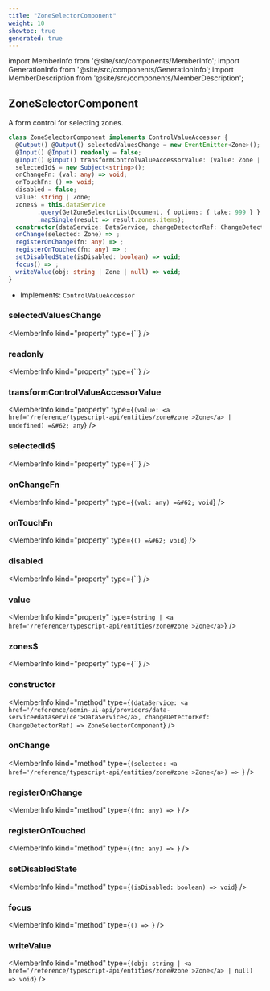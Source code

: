 ```yaml
---
title: "ZoneSelectorComponent"
weight: 10
showtoc: true
generated: true
---
```

<!-- This file was generated from the Vendure source. Do not modify. Instead, re-run the "docs:build" script -->
import MemberInfo from '@site/src/components/MemberInfo';
import GenerationInfo from '@site/src/components/GenerationInfo';
import MemberDescription from '@site/src/components/MemberDescription';


## ZoneSelectorComponent

<GenerationInfo sourceFile="packages/admin-ui/src/lib/core/src/shared/components/zone-selector/zone-selector.component.ts" sourceLine="40" packageName="@vendure/admin-ui" />

A form control for selecting zones.

```ts title="Signature"
class ZoneSelectorComponent implements ControlValueAccessor {
  @Output() @Output() selectedValuesChange = new EventEmitter<Zone>();
  @Input() @Input() readonly = false;
  @Input() @Input() transformControlValueAccessorValue: (value: Zone | undefined) => any = value => value?.id;
  selectedId$ = new Subject<string>();
  onChangeFn: (val: any) => void;
  onTouchFn: () => void;
  disabled = false;
  value: string | Zone;
  zones$ = this.dataService
        .query(GetZoneSelectorListDocument, { options: { take: 999 } }, 'cache-first')
        .mapSingle(result => result.zones.items);
  constructor(dataService: DataService, changeDetectorRef: ChangeDetectorRef)
  onChange(selected: Zone) => ;
  registerOnChange(fn: any) => ;
  registerOnTouched(fn: any) => ;
  setDisabledState(isDisabled: boolean) => void;
  focus() => ;
  writeValue(obj: string | Zone | null) => void;
}
```
* Implements: <code>ControlValueAccessor</code>



<div className="members-wrapper">

### selectedValuesChange

<MemberInfo kind="property" type={``}   />


### readonly

<MemberInfo kind="property" type={``}   />


### transformControlValueAccessorValue

<MemberInfo kind="property" type={`(value: <a href='/reference/typescript-api/entities/zone#zone'>Zone</a> | undefined) =&#62; any`}   />


### selectedId$

<MemberInfo kind="property" type={``}   />


### onChangeFn

<MemberInfo kind="property" type={`(val: any) =&#62; void`}   />


### onTouchFn

<MemberInfo kind="property" type={`() =&#62; void`}   />


### disabled

<MemberInfo kind="property" type={``}   />


### value

<MemberInfo kind="property" type={`string | <a href='/reference/typescript-api/entities/zone#zone'>Zone</a>`}   />


### zones$

<MemberInfo kind="property" type={``}   />


### constructor

<MemberInfo kind="method" type={`(dataService: <a href='/reference/admin-ui-api/providers/data-service#dataservice'>DataService</a>, changeDetectorRef: ChangeDetectorRef) => ZoneSelectorComponent`}   />


### onChange

<MemberInfo kind="method" type={`(selected: <a href='/reference/typescript-api/entities/zone#zone'>Zone</a>) => `}   />


### registerOnChange

<MemberInfo kind="method" type={`(fn: any) => `}   />


### registerOnTouched

<MemberInfo kind="method" type={`(fn: any) => `}   />


### setDisabledState

<MemberInfo kind="method" type={`(isDisabled: boolean) => void`}   />


### focus

<MemberInfo kind="method" type={`() => `}   />


### writeValue

<MemberInfo kind="method" type={`(obj: string | <a href='/reference/typescript-api/entities/zone#zone'>Zone</a> | null) => void`}   />




</div>
